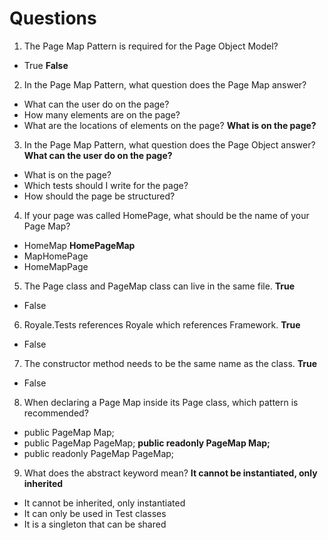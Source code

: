 # Questions

1. The Page Map Pattern is required for the Page Object Model?
- True
**False**

2. In the Page Map Pattern, what question does the Page Map answer?
- What can the user do on the page?
- How many elements are on the page?
- What are the locations of elements on the page?
**What is on the page?**

3. In the Page Map Pattern, what question does the Page Object answer?
**What can the user do on the page?**
- What is on the page?
- Which tests should I write for the page?
- How should the page be structured?

4. If your page was called HomePage, what should be the name of your Page Map?
- HomeMap
**HomePageMap**
- MapHomePage
- HomeMapPage

5. The Page class and PageMap class can live in the same file.
**True**
- False

6. Royale.Tests references Royale which references Framework.
**True**
- False

7. The constructor method needs to be the same name as the class.
**True**
- False

8. When declaring a Page Map inside its Page class, which pattern is recommended?
- public PageMap Map;
- public PageMap PageMap;
**public readonly PageMap Map;**
- public readonly PageMap PageMap;

9. What does the abstract keyword mean?
**It cannot be instantiated, only inherited**
- It cannot be inherited, only instantiated
- It can only be used in Test classes
- It is a singleton that can be shared
